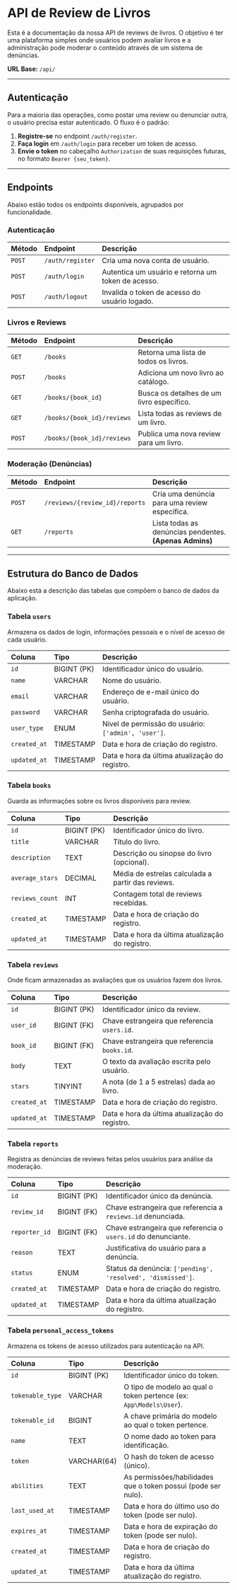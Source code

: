 # API de Review de Livros

Esta é a documentação da nossa API de reviews de livros. O objetivo é ter uma plataforma simples onde usuários podem avaliar livros e a administração pode moderar o conteúdo através de um sistema de denúncias.

**URL Base:** `/api/`

---

## Autenticação

Para a maioria das operações, como postar uma review ou denunciar outra, o usuário precisa estar autenticado. O fluxo é o padrão:

1.  **Registre-se** no endpoint `/auth/register`.
2.  **Faça login** em `/auth/login` para receber um token de acesso.
3.  **Envie o token** no cabeçalho `Authorization` de suas requisições futuras, no formato `Bearer {seu_token}`.

---

## Endpoints

Abaixo estão todos os endpoints disponíveis, agrupados por funcionalidade.

### Autenticação

| Método | Endpoint | Descrição |
| :--- | :--- | :--- |
| `POST` | `/auth/register` | Cria uma nova conta de usuário. |
| `POST` | `/auth/login` | Autentica um usuário e retorna um token de acesso. |
| `POST` | `/auth/logout` | Invalida o token de acesso do usuário logado. |

### Livros e Reviews

| Método | Endpoint | Descrição |
| :--- | :--- | :--- |
| `GET` | `/books` | Retorna uma lista de todos os livros. |
| `POST` | `/books` | Adiciona um novo livro ao catálogo. |
| `GET` | `/books/{book_id}` | Busca os detalhes de um livro específico. |
| `GET` | `/books/{book_id}/reviews`| Lista todas as reviews de um livro. |
| `POST` | `/books/{book_id}/reviews`| Publica uma nova review para um livro. |

### Moderação (Denúncias)

| Método | Endpoint | Descrição |
| :--- | :--- | :--- |
| `POST` | `/reviews/{review_id}/reports`| Cria uma denúncia para uma review específica. |
| `GET` | `/reports` | Lista todas as denúncias pendentes. **(Apenas Admins)** |

---

## Estrutura do Banco de Dados

Abaixo está a descrição das tabelas que compõem o banco de dados da aplicação.

### Tabela `users`
Armazena os dados de login, informações pessoais e o nível de acesso de cada usuário.

| Coluna | Tipo | Descrição                                           |
| :--- | :--- |:----------------------------------------------------|
| `id` | BIGINT (PK) | Identificador único do usuário.                     |
| `name` | VARCHAR | Nome do usuário.                                    |
| `email` | VARCHAR | Endereço de e-mail único do usuário.                |
| `password` | VARCHAR | Senha criptografada do usuário.                     |
| `user_type`| ENUM | Nível de permissão do usuário: `['admin', 'user']`. |
| `created_at`| TIMESTAMP | Data e hora de criação do registro.                 |
| `updated_at`| TIMESTAMP | Data e hora da última atualização do registro.      |

### Tabela `books`
Guarda as informações sobre os livros disponíveis para review.

| Coluna | Tipo | Descrição |
| :--- | :--- | :--- |
| `id` | BIGINT (PK) | Identificador único do livro. |
| `title` | VARCHAR | Título do livro. |
| `description`| TEXT | Descrição ou sinopse do livro (opcional). |
| `average_stars` | DECIMAL | Média de estrelas calculada a partir das reviews. |
| `reviews_count` | INT | Contagem total de reviews recebidas. |
| `created_at`| TIMESTAMP | Data e hora de criação do registro. |
| `updated_at`| TIMESTAMP | Data e hora da última atualização do registro. |

### Tabela `reviews`
Onde ficam armazenadas as avaliações que os usuários fazem dos livros.

| Coluna | Tipo | Descrição |
| :--- | :--- | :--- |
| `id` | BIGINT (PK) | Identificador único da review. |
| `user_id` | BIGINT (FK) | Chave estrangeira que referencia `users.id`. |
| `book_id` | BIGINT (FK) | Chave estrangeira que referencia `books.id`. |
| `body` | TEXT | O texto da avaliação escrita pelo usuário. |
| `stars` | TINYINT | A nota (de 1 a 5 estrelas) dada ao livro. |
| `created_at`| TIMESTAMP | Data e hora de criação do registro. |
| `updated_at`| TIMESTAMP | Data e hora da última atualização do registro. |

### Tabela `reports`
Registra as denúncias de reviews feitas pelos usuários para análise da moderação.

| Coluna | Tipo | Descrição |
| :--- | :--- | :--- |
| `id` | BIGINT (PK) | Identificador único da denúncia. |
| `review_id` | BIGINT (FK) | Chave estrangeira que referencia a `reviews.id` denunciada. |
| `reporter_id`| BIGINT (FK) | Chave estrangeira que referencia o `users.id` do denunciante. |
| `reason` | TEXT | Justificativa do usuário para a denúncia. |
| `status` | ENUM | Status da denúncia: `['pending', 'resolved', 'dismissed']`. |
| `created_at`| TIMESTAMP | Data e hora de criação do registro. |
| `updated_at`| TIMESTAMP | Data e hora da última atualização do registro. |

### Tabela `personal_access_tokens`
Armazena os tokens de acesso utilizados para autenticação na API.

| Coluna | Tipo | Descrição |
| :--- | :--- | :--- |
| `id` | BIGINT (PK) | Identificador único do token. |
| `tokenable_type`| VARCHAR | O tipo de modelo ao qual o token pertence (ex: `App\Models\User`). |
| `tokenable_id`| BIGINT | A chave primária do modelo ao qual o token pertence. |
| `name` | TEXT | O nome dado ao token para identificação. |
| `token` | VARCHAR(64) | O hash do token de acesso (único). |
| `abilities` | TEXT | As permissões/habilidades que o token possui (pode ser nulo). |
| `last_used_at`| TIMESTAMP | Data e hora do último uso do token (pode ser nulo). |
| `expires_at`| TIMESTAMP | Data e hora de expiração do token (pode ser nulo). |
| `created_at`| TIMESTAMP | Data e hora de criação do registro. |
| `updated_at`| TIMESTAMP | Data e hora da última atualização do registro. |